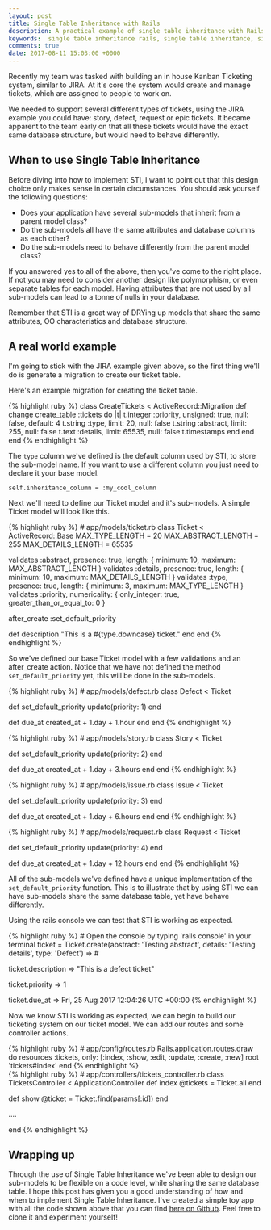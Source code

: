 ```yaml
---
layout: post
title: Single Table Inheritance with Rails
description: A practical example of single table inheritance with Rails.
keywords:  single table inheritance rails, single table inheritance, single table, inheritance, Active Record, Rails, rails, ruby, Ruby, MySQL, Database, tickets, JIRA, ticketing system, kanban
comments: true
date: 2017-08-11 15:03:00 +0000
---
```


Recently my team was tasked with building an in house Kanban Ticketing system, similar to JIRA.
At it's core the system would create and manage tickets, which are assigned to people to work on.

We needed to support several different types of tickets, using the JIRA example you could have: story, defect, request or epic tickets.
It became apparent to the team early on that all these tickets would have the exact same database structure, but would need to behave differently.

## When to use Single Table Inheritance
Before diving into how to implement STI, I want to point out that this design choice only makes sense in certain circumstances.
You should ask yourself the following questions: 
* Does your application have several sub-models that inherit from a parent model class?
* Do the sub-models all have the same attributes and database columns as each other?
* Do the sub-models need to behave differently from the parent model class?
 
If you answered yes to all of the above, then you've come to the right place. 
If not you may need to consider another design like polymorphism, or even separate tables for each model.
Having attributes that are not used by all sub-models can lead to a tonne of nulls in your database.
 
Remember that STI is a great way of DRYing up models that share the same attributes, OO characteristics and database structure. 

## A real world example 

I'm going to stick with the JIRA example given above, so the first thing we'll do is generate a migration to create our ticket table. 

Here's an example migration for creating the ticket table.

<div class = "block-code-expanded">
{% highlight ruby %}
class CreateTickets < ActiveRecord::Migration
  def change
    create_table :tickets do |t|
      t.integer :priority, unsigned: true, null: false, default: 4
      t.string :type, limit: 20, null: false
      t.string :abstract, limit: 255, null: false
      t.text :details, limit: 65535, null: false
      t.timestamps
    end
  end
end
{% endhighlight %}
</div>

The `type` column we've defined is the default column used by STI, to store the sub-model name.
If you want to use a different column you just need to declare it your base model. 

`self.inheritance_column = :my_cool_column`

Next we'll need to define our Ticket model and it's sub-models. 
A simple Ticket model will look like this.

<div class = "block-code-expanded">
{% highlight ruby %}
# app/models/ticket.rb
class Ticket < ActiveRecord::Base
  MAX_TYPE_LENGTH = 20
  MAX_ABSTRACT_LENGTH = 255
  MAX_DETAILS_LENGTH = 65535
  
  validates :abstract, presence: true, length: { minimum: 10, maximum: MAX_ABSTRACT_LENGTH }
  validates :details, presence: true, length: { minimum: 10, maximum: MAX_DETAILS_LENGTH }
  validates :type, presence: true, length: { minimum: 3, maximum: MAX_TYPE_LENGTH }
  validates :priority, numericality: { only_integer: true, greater_than_or_equal_to: 0 }
  
  after_create :set_default_priority
  
  def description
    "This is a #{type.downcase} ticket."
  end
end
{% endhighlight %}
</div>

So we've defined our base Ticket model with a few validations and an after_create action.
Notice that we have not defined the method `set_default_priority` yet, this will be done in the sub-models. 

<div class = "block-code-expanded">
{% highlight ruby %}
# app/models/defect.rb
class Defect < Ticket

  def set_default_priority
    update(priority: 1)
  end
  
  def due_at
    created_at + 1.day + 1.hour
  end
end
{% endhighlight %}
</div>

<div class = "block-code-expanded">
{% highlight ruby %}
# app/models/story.rb
class Story < Ticket

  def set_default_priority
    update(priority: 2)
  end
  
  def due_at
    created_at + 1.day + 3.hours
  end
end
{% endhighlight %}
</div>

<div class = "block-code-expanded">
{% highlight ruby %}
# app/models/issue.rb
class Issue < Ticket
  
  def set_default_priority
    update(priority: 3)
  end
  
  def due_at
    created_at + 1.day + 6.hours
  end
end
{% endhighlight %}
</div>

<div class = "block-code-expanded">
{% highlight ruby %}
# app/models/request.rb
class Request < Ticket

  def set_default_priority
    update(priority: 4)
  end
  
  def due_at
    created_at + 1.day + 12.hours
  end
end
{% endhighlight %}
</div>

All of the sub-models we've defined have a unique implementation of the `set_default_priority` function.
This is to illustrate that by using STI we can have sub-models share the same database table, yet have behave differently.

Using the rails console we can test that STI is working as expected.
<div class = "block-code-expanded">
{% highlight ruby %}
# Open the console by typing 'rails console' in your terminal
ticket = Ticket.create(abstract: 'Testing abstract', 
                       details: 'Testing details', 
                       type: 'Defect')    
=> #<Defect id: 1, priority: 1, type: "Defect", abstract: "Testing abstract", details: "Testing details", created_at: "2017-08-24 11:02:12", updated_at: "2017-08-24 11:02:12">
                                         
ticket.description
=> "This is a defect ticket"

ticket.priority
=> 1

ticket.due_at
=> Fri, 25 Aug 2017 12:04:26 UTC +00:00
{% endhighlight %}
</div>

Now we know STI is working as expected, we can begin to build our ticketing system on our ticket model.
We can add our routes and some controller actions. 

<div class="block-code-expanded">
{% highlight ruby %}
# app/config/routes.rb
Rails.application.routes.draw do
  resources :tickets, only: [:index, :show, :edit, :update, :create, :new]
  root 'tickets#index'
end
{% endhighlight %}
</div>

<div class="block-code-expanded">
{% highlight ruby %}
# app/controllers/tickets_controller.rb
class TicketsController < ApplicationController
  def index
    @tickets = Ticket.all
  end
  
  def show
    @ticket = Ticket.find(params[:id])
  end

  .... 

end
{% endhighlight %}
</div>

## Wrapping up 
Through the use of Single Table Inheritance we've been able to design our sub-models to be flexible on a code level, while sharing the same database table.
I hope this post has given you a good understanding of how and when to implement Single Table Inheritance. 
I've created a simple toy app with all the code shown above that you can find [here on Github](https://github.com/WillHennessey/sti_demo).
Feel free to clone it and experiment yourself!